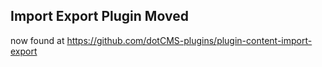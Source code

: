 ## Import Export Plugin Moved
now found at https://github.com/dotCMS-plugins/plugin-content-import-export

